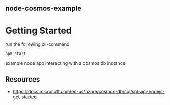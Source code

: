 node-cosmos-example
---

# Getting Started

run the following cli-command
```shell
npm start
```

example node app interacting with a cosmos db instance

## Resources
- https://docs.microsoft.com/en-us/azure/cosmos-db/sql/sql-api-nodejs-get-started
